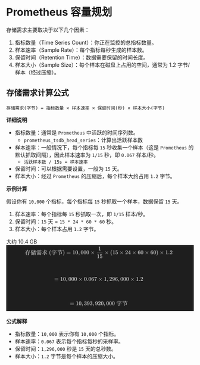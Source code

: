 # Prometheus 容量规划

存储需求主要取决于以下几个因素：
1. 指标数量（Time Series Count）：你正在监控的总指标数量。
2. 样本速率（Sample Rate）：每个指标每秒生成的样本数。
3. 保留时间（Retention Time）：数据需要保留的时间长度。
4. 样本大小（Sample Size）：每个样本在磁盘上占用的空间，通常为 1.2 字节/样本（经过压缩）。

## 存储需求计算公式
``` 
存储需求(字节) = 指标数量 × 样本速率 × 保留时间(秒) × 样本大小(字节)
```
**详细说明**
- 指标数量：通常是 `Prometheus` 中活跃的时间序列数。
  - `prometheus_tsdb_head_series`：计算出活跃样本数
- 样本速率：一般情况下，每个指标每 `15` 秒收集一个样本（这是 `Prometheus` 的默认抓取间隔），因此样本速率为 `1/15` 秒，即 `0.067` 样本/秒。
  - `活跃样本数 / 15s = 样本速率`
- 保留时间：可以根据需要设置，一般为 `15` 天。
- 样本大小：经过 `Prometheus` 的压缩后，每个样本大约占用 `1.2` 字节。

**示例计算**

假设你有 `10,000` 个指标，每个指标每 `15` 秒抓取一个样本，数据保留 `15` 天。
1. 样本速率：每个指标每 `15` 秒抓取一次，即 `1/15` 样本/秒。
2. 保留时间：`15` 天 = `15 * 24 * 60 * 60` 秒。
3. 样本大小：每个样本占用 `1.2` 字节。

大约 10.4 GB
![img_5.png](img_5.png)

**公式解释**
- 指标数量：`10,000` 表示你有 `10,000` 个指标。
- 样本速率：`0.067` 表示每个指标每秒的采样率。
- 保留时间：`1,296,000` 秒是 `15` 天的总秒数。
- 样本大小：`1.2` 字节是每个样本的压缩大小。